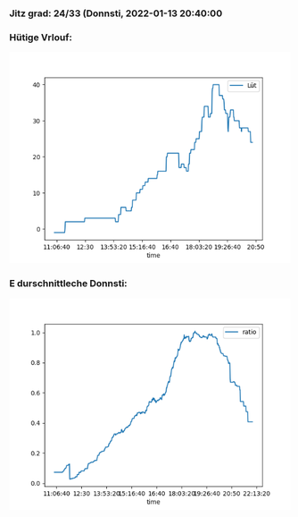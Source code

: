 ### Jitz grad: 24/33 (Donnsti, 2022-01-13 20:40:00

### Hütige Vrlouf:
![Graph](Today.png)

### E durschnittleche Donnsti:
![Graph](Donnsti.png)